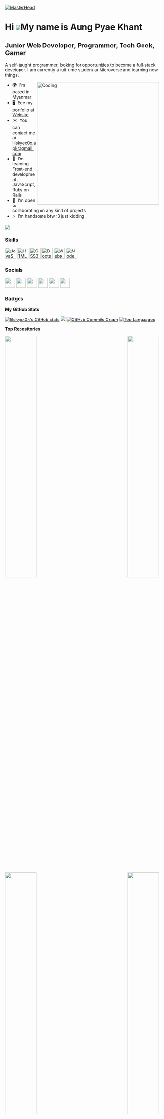 [![MasterHead](https://www.dropbox.com/s/fg7bvzi2bkiav37/Lil_Snow.gif?dl=0)](https://rishavchanda.io)

Hi ![](https://user-images.githubusercontent.com/18350557/176309783-0785949b-9127-417c-8b55-ab5a4333674e.gif)My name is Aung Pyae Khant
=======================================================================================================================================

Junior Web Developer, Programmer, Tech Geek, Gamer
--------------------------------------------------

A self-taught programmer, looking for opportunities to become a full-stack developer. I am currently a full-time student at Microverse and learning new things.

<img align="right" alt="Coding" width="400" src="https://vectorified.com/image/vector-gif-5.gif">

*   🌍  I'm based in Myanmar
*   🖥️  See my portfolio at [Website](http://lilskyex0x.github.io/Project--My-personal-portfolio/)
*   ✉️  You can contact me at [lilskyex0x.apk@gmail.com](mailto:lilskyex0x.apk@gmail.com)
*   🧠  I'm learning Front-end development, JavaScript, Ruby on Rails
*   🤝  I'm open to collaborating on any kind of projects
*   ⚡  I'm handsome btw :3 just kidding

<a href="https://www.github.com/lilskyex0x" target="_blank" rel="noreferrer"><img
src="https://img.shields.io/github/followers/lilskyex0x?logo=github&style=for-the-badge&color=0891b2&labelColor=27272a" /></a> 

### Skills

<p align="left">
<a href="https://developer.mozilla.org/en-US/docs/Web/JavaScript" target="_blank" rel="noreferrer"><img src="https://raw.githubusercontent.com/danielcranney/readme-generator/main/public/icons/skills/javascript-colored.svg" width="36" height="36" alt="JavaScript" /></a>
<a href="https://developer.mozilla.org/en-US/docs/Glossary/HTML5" target="_blank" rel="noreferrer"><img src="https://raw.githubusercontent.com/danielcranney/readme-generator/main/public/icons/skills/html5-colored.svg" width="36" height="36" alt="HTML5" /></a>
<a href="https://www.w3.org/TR/CSS/#css" target="_blank" rel="noreferrer"><img src="https://raw.githubusercontent.com/danielcranney/readme-generator/main/public/icons/skills/css3-colored.svg" width="36" height="36" alt="CSS3" /></a>
<a href="https://getbootstrap.com/" target="_blank" rel="noreferrer"><img src="https://raw.githubusercontent.com/danielcranney/readme-generator/main/public/icons/skills/bootstrap-colored.svg" width="36" height="36" alt="Bootstrap" /></a>
<a href="https://webpack.js.org/" target="_blank" rel="noreferrer"><img src="https://raw.githubusercontent.com/danielcranney/readme-generator/main/public/icons/skills/webpack-colored.svg" width="36" height="36" alt="Webpack" /></a>
<a href="https://nodejs.org/en/" target="_blank" rel="noreferrer"><img src="https://raw.githubusercontent.com/danielcranney/readme-generator/main/public/icons/skills/nodejs-colored.svg" width="36" height="36" alt="NodeJS" /></a>
</p>
                    
### Socials

<p align="left"> <a href="https://discord.com/users/LiL_SnoW#9308/" target="_blank" rel="noreferrer"><img src="https://raw.githubusercontent.com/danielcranney/readme-generator/main/public/icons/socials/discord.svg" width="32" height="32" /></a> <a href="https://www.facebook.com/john.zeff.77" target="_blank" rel="noreferrer"><img src="https://raw.githubusercontent.com/danielcranney/readme-generator/main/public/icons/socials/facebook.svg" width="32" height="32" /></a> <a href="https://www.github.com/lilskyex0x" target="_blank" rel="noreferrer"><img src="https://raw.githubusercontent.com/danielcranney/readme-generator/main/public/icons/socials/github.svg" width="32" height="32" /></a> <a href="https://www.linkedin.com/in/aung-pyae-khant-932342251/" target="_blank" rel="noreferrer"><img src="https://raw.githubusercontent.com/danielcranney/readme-generator/main/public/icons/socials/linkedin.svg" width="32" height="32" /></a> <a href="https://www.twitter.com/LilSn0w45" target="_blank" rel="noreferrer"><img src="https://raw.githubusercontent.com/danielcranney/readme-generator/main/public/icons/socials/twitter.svg" width="32" height="32" /></a> <a href="https://www.twitch.tv/u/lil_snow0_0/" target="_blank" rel="noreferrer"><img src="https://raw.githubusercontent.com/danielcranney/readme-generator/main/public/icons/socials/twitch.svg" width="32" height="32" /></a></p>

### Badges

<b>My GitHub Stats</b>

<a href="http://www.github.com/lilskyex0x"><img src="https://github-readme-stats.vercel.app/api?username=lilskyex0x&show_icons=true&hide=&count_private=true&title_color=a855f7&text_color=ffffff&icon_color=0891b2&bg_color=27272a&hide_border=true&show_icons=true" alt="lilskyex0x's GitHub stats" /></a>
<a href="http://www.github.com/lilskyex0x"><img src="https://github-readme-streak-stats.herokuapp.com/?user=lilskyex0x&stroke=ffffff&background=27272a&ring=a855f7&fire=a855f7&currStreakNum=ffffff&currStreakLabel=a855f7&sideNums=ffffff&sideLabels=ffffff&dates=ffffff&hide_border=true" /></a>
<a href="http://www.github.com/lilskyex0x"><img src="https://github-readme-activity-graph.cyclic.app/graph?username=lilskyex0x&bg_color=27272a&color=ffffff&line=0891b2&point=ffffff&area_color=27272a&area=true&hide_border=true&custom_title=GitHub%20Commits%20Graph" alt="GitHub Commits Graph" /></a>
<a href="https://github.com/lilskyex0x" align="left"><img src="https://github-readme-stats.vercel.app/api/top-langs/?username=lilskyex0x&langs_count=10&title_color=a855f7&text_color=ffffff&icon_color=0891b2&bg_color=27272a&hide_border=true&locale=en&custom_title=Top%20%Languages" alt="Top Languages" /></a>

<b>Top Repositories</b>

<div width="100%" align="center"><a href="https://github.com/lilskyex0x/Module1--CapstoneProject" align="left"><img align="left" width="45%" src="https://github-readme-stats.vercel.app/api/pin/?username=lilskyex0x&repo=Module1--CapstoneProject&title_color=a855f7&text_color=ffffff&icon_color=0891b2&bg_color=27272a&hide_border=true&locale=en" /></a><a href="https://github.com/lilskyex0x/Project--My-personal-portfolio" align="right"><img align="right" width="45%" src="https://github-readme-stats.vercel.app/api/pin/?username=lilskyex0x&repo=Project--My-personal-portfolio&title_color=a855f7&text_color=ffffff&icon_color=0891b2&bg_color=27272a&hide_border=true&locale=en" /></a></div><br /><br /><br /><br /><br /><br /><br />

<br /><br /><br /><br /><br />

<div width="100%" align="center"><a href="https://github.com/lilskyex0x/AwesomeBook-WithES6" align="left"><img align="left" width="45%" src="https://github-readme-stats.vercel.app/api/pin/?username=lilskyex0x&repo=AwesomeBook-WithES6&title_color=a855f7&text_color=ffffff&icon_color=0891b2&bg_color=27272a&hide_border=true&locale=en" /></a><a href="https://github.com/lilskyex0x/To-Do-list" align="right"><img align="right" width="45%" src="https://github-readme-stats.vercel.app/api/pin/?username=lilskyex0x&repo=To-Do-list&title_color=a855f7&text_color=ffffff&icon_color=0891b2&bg_color=27272a&hide_border=true&locale=en" /></a></div>
